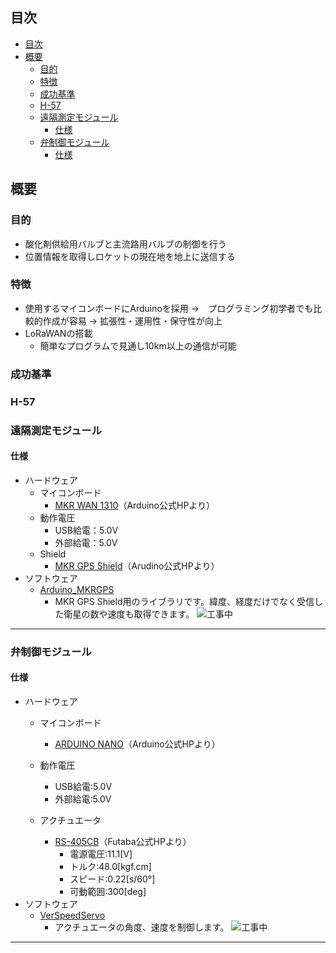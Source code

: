 ## 目次

- [目次](#目次)
- [概要](#概要)
  - [目的](#目的)
  - [特徴](#特徴)
  - [成功基準](#成功基準)
  - [H-57](#h-57)
  - [遠隔測定モジュール](#遠隔測定モジュール)
    - [仕様](#仕様)
  - [弁制御モジュール](#弁制御モジュール)
    - [仕様](#仕様-1)

## 概要

### 目的

- 酸化剤供給用バルブと主流路用バルブの制御を行う
- 位置情報を取得しロケットの現在地を地上に送信する

### 特徴

- 使用するマイコンボードにArduinoを採用
  →　プログラミング初学者でも比較的作成が容易
  → 拡張性・運用性・保守性が向上
- LoRaWANの搭載
  - 簡単なプログラムで見通し10km以上の通信が可能
  
### 成功基準

### H-57

### 遠隔測定モジュール
#### 仕様
- ハードウェア
  - マイコンボード
    - [MKR WAN 1310](https://docs.arduino.cc/hardware/mkr-wan-1310)（Arduino公式HPより）
  - 動作電圧
    - USB給電：5.0V
    - 外部給電：5.0V
  - Shield
    - [MKR GPS Shield](https://docs.arduino.cc/hardware/mkr-gps-shield?_gl=1*mc5mbr*_ga*MTQ0MTM0MzY4MS4xNjYyMDAyMTMy*_ga_NEXN8H46L5*MTY3NTIyOTgwNi44OC4xLjE2NzUyMzA4NTguMC4wLjA.)（Arudino公式HPより）
- ソフトウェア
  - [Arduino_MKRGPS](https://github.com/arduino-libraries/Arduino_MKRGPS)
    - MKR GPS Shield用のライブラリです。緯度、経度だけでなく受信した衛星の数や速度も取得できます。
![工事中](https://media.tenor.com/qEtHVSXW5ZkAAAAC/genba-neko-cat.gif "工事中")
***

### 弁制御モジュール
#### 仕様
- ハードウェア
  - マイコンボード
    - [ARDUINO NANO](https://docs.arduino.cc/hardware/nano?_gl=1*huj9p8*_ga*MTQ0MTM0MzY4MS4xNjYyMDAyMTMy*_ga_NEXN8H46L5*MTY3NTIyOTgwNi44OC4xLjE2NzUyMzAwODUuMC4wLjA.)（Arduino公式HPより）

  - 動作電圧
    - USB給電:5.0V
    - 外部給電:5.0V
  - アクチュエータ
    - [RS-405CB](https://www.futaba.co.jp/product/robot/command_type_servos/rs405cb)（Futaba公式HPより）
      - 電源電圧:11.1[V]
      - トルク:48.0[kgf.cm]
      - スピード:0.22[s/60°]
      - 可動範囲:300[deg]
- ソフトウェア
  - [VerSpeedServo](https://github.com/netlabtoolkit/VarSpeedServo)
    - アクチュエータの角度、速度を制御します。
  ![工事中](https://memo-labo.com/material/nandemo1.gif "工事中")

***
